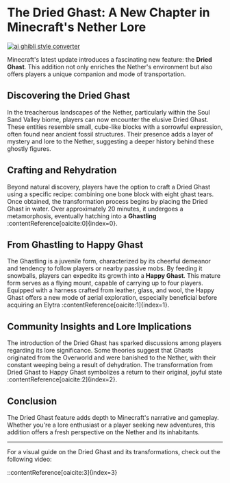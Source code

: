 # The Dried Ghast: A New Chapter in Minecraft's Nether Lore

[![ai ghibli style converter](https://i.imgur.com/dwt8Y5G.gif)](https://witbeam.net/slzx)

Minecraft's latest update introduces a fascinating new feature: the **Dried Ghast**. This addition not only enriches the Nether's environment but also offers players a unique companion and mode of transportation.

## Discovering the Dried Ghast

In the treacherous landscapes of the Nether, particularly within the Soul Sand Valley biome, players can now encounter the elusive Dried Ghast. These entities resemble small, cube-like blocks with a sorrowful expression, often found near ancient fossil structures. Their presence adds a layer of mystery and lore to the Nether, suggesting a deeper history behind these ghostly figures.

## Crafting and Rehydration

Beyond natural discovery, players have the option to craft a Dried Ghast using a specific recipe: combining one bone block with eight ghast tears. Once obtained, the transformation process begins by placing the Dried Ghast in water. Over approximately 20 minutes, it undergoes a metamorphosis, eventually hatching into a **Ghastling** :contentReference[oaicite:0]{index=0}.

## From Ghastling to Happy Ghast

The Ghastling is a juvenile form, characterized by its cheerful demeanor and tendency to follow players or nearby passive mobs. By feeding it snowballs, players can expedite its growth into a **Happy Ghast**. This mature form serves as a flying mount, capable of carrying up to four players. Equipped with a harness crafted from leather, glass, and wool, the Happy Ghast offers a new mode of aerial exploration, especially beneficial before acquiring an Elytra :contentReference[oaicite:1]{index=1}.

## Community Insights and Lore Implications

The introduction of the Dried Ghast has sparked discussions among players regarding its lore significance. Some theories suggest that Ghasts originated from the Overworld and were banished to the Nether, with their constant weeping being a result of dehydration. The transformation from Dried Ghast to Happy Ghast symbolizes a return to their original, joyful state :contentReference[oaicite:2]{index=2}.

## Conclusion

The Dried Ghast feature adds depth to Minecraft's narrative and gameplay. Whether you're a lore enthusiast or a player seeking new adventures, this addition offers a fresh perspective on the Nether and its inhabitants.

---

For a visual guide on the Dried Ghast and its transformations, check out the following video:


::contentReference[oaicite:3]{index=3}

